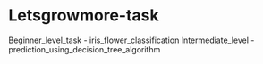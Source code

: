 # Letsgrowmore-task
Beginner_level_task - iris_flower_classification
Intermediate_level - prediction_using_decision_tree_algorithm
